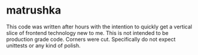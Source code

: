 # matrushka

This code was written after hours with the intention to quickly get a vertical slice of frontend technology new to me. This is not intended to be production grade code. Corners were cut. Specifically do not expect unittests or any kind of polish.